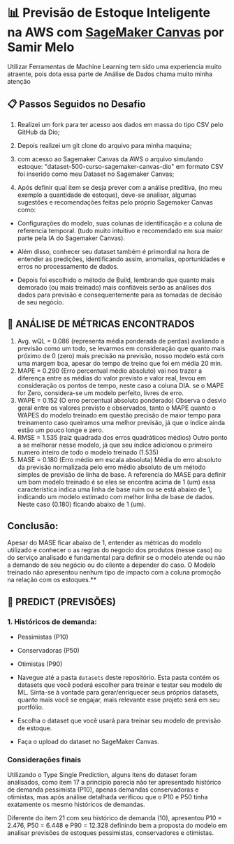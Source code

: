 # 📊 Previsão de Estoque Inteligente na AWS com [SageMaker Canvas](https://aws.amazon.com/pt/sagemaker/canvas/) por Samir Melo

Utilizar Ferramentas de Machine Learning tem sido uma experiencia muito atraente, pois dota essa parte de Análise de Dados chama muito minha atenção 

## 📋 Passos Seguidos no Desafio

1. Realizei um fork para ter acesso aos dados em massa do tipo CSV pelo GitHub da Dio;

2. Depois realizei um git clone do arquivo para minha maquina;

3. com acesso ao Sagemaker Canvas da AWS o arquivo simulando estoque: "dataset-500-curso-sagemaker-canvas-dio" em formato CSV foi inserido como meu Dataset no Sagemaker Canvas;

4. Após definir qual item se desja prever com a análise preditiva, (no meu exemplo a quantidade de estoque), deve-se analisar, algumas sugestões e recomendações feitas pelo próprio Sagemaker Canvas como: 
- Configurações do modelo, suas colunas de identificação e a coluna de referencia temporal. (tudo muito intuitivo e recomendado em sua maior parte pela IA do Sagemaker Canvas).

* Além disso, conhecer seu dataset também é primordial na hora de entender as predições, identificando assim, anomalias, oportunidades e erros no processamento de dados.

- Depois foi escolhido o método de Build, lembrando que quanto mais demorado (ou mais treinado) mais confiáveis serão as análises dos dados para previsão e consequentemente para as tomadas de decisão de seu negócio.


## 🎯 ANÁLISE DE MÉTRICAS ENCONTRADOS

1. Avg. wQL = 0.086 (representa média ponderada de perdas) avaliando a previsão como um todo, se levarmos em consideração que quanto mais próximo de 0 (zero) mais precisão na previsão, nosso modelo está com uma margem boa, apesar do tempo de treino que foi em média 20 min.
2. MAPE = 0.290 (Erro percentual médio absoluto)
vai nos trazer a diferença entre as médias do valor previsto e valor real, levou em consideração os pontos de tempo, neste caso a coluna DIA. se o MAPE for Zero, considera-se um modelo perfeito, livres de erro.
3. WAPE = 0.152 (O erro percentual absoluto ponderado)
Observa o desvio geral entre os valores previsto e observados, tanto o MAPE quanto o WAPES do modelo treinado em questão precisão de maior tempo para treinamento caso queiramos uma melhor previsão, já que o índice ainda estão um pouco longe e zero.
4. RMSE = 1.535 (raiz quadrada dos erros quadráticos médios)
Outro ponto a se melhorar nesse modelo, já que seu índice adicionou o primeiro numero inteiro de todo o modelo treinado (1.535)
5. MASE = 0.180 (Erro médio em escala absoluta)
Média do erro absoluto da previsão normalizada pelo erro médio absoluto de um método simples de previsão de linha de base.
A referencia do MASE para definir um bom modelo treinado é se eles se encontra acima de 1 (um) essa característica indica uma linha de base ruim ou se está abaixo de 1, indicando um modelo estimado com melhor linha de base de dados. Neste caso (0.180) ficando abaixo de 1 (um).

## Conclusão: 
Apesar do MASE ficar abaixo de 1, entender as métricas do modelo utilizado e conhecer o as regras do negocio dos produtos (nesse caso) ou do serviço analisado é fundamental para definir se o modelo atende ou não a demando de seu negócio ou do cliente a depender do caso.
O Modelo treinado não apresentou nenhum tipo de impacto com a coluna promoção na relação com os estoques.** 




## 🤔 PREDICT (PREVISÕES)

### 1. Históricos de demanda:

- Pessimistas (P10)
- Conservadoras (P50)
- Otimistas (P90)

-   Navegue até a pasta `datasets` deste repositório. Esta pasta contém os datasets que você poderá escolher para treinar e testar seu modelo de ML. Sinta-se à vontade para gerar/enriquecer seus próprios datasets, quanto mais você se engajar, mais relevante esse projeto será em seu portfólio.
-   Escolha o dataset que você usará para treinar seu modelo de previsão de estoque.
-   Faça o upload do dataset no SageMaker Canvas.

### Considerações finais

 Utilizando o Type Single Prediction, alguns itens do dataset foram analisados, como item 17 a principio parecia não ter apresentado histórico de demanda pessimista (P10), apenas demandas conservadoras e otimistas, mas após análise detalhada verificou que o P10 e P50 tinha exatamente os mesmo históricos de demandas.

Diferente do item 21 com seu histórico de demanda (10), apresentou P10 = 2.476, P50 = 6.448 e P90 = 12.328 definindo bem a proposta do modelo em analisar previsões de estoques pessimistas, conservadores e otimistas.
